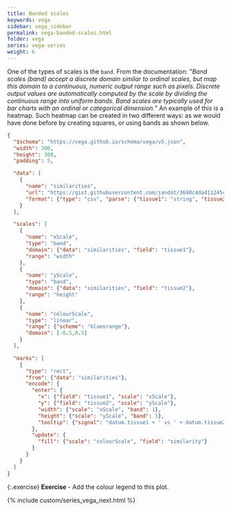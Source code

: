 ```yaml
---
title: Banded scales
keywords: vega
sidebar: vega_sidebar
permalink: vega-banded-scales.html
folder: vega
series: vega-series
weight: 6
---
```

One of the types of scales is the `band`. From the documentation: "_Band scales (band) accept a discrete domain similar to ordinal scales, but map this domain to a continuous, numeric output range such as pixels. Discrete output values are automatically computed by the scale by dividing the continuous range into uniform bands. Band scales are typically used for bar charts with an ordinal or categorical dimension._" An example of this is a heatmap. Such heatmap can be created in two different ways: as we would have done before by creating squares, or using bands as shown below.

```json
{
  "$schema": "https://vega.github.io/schema/vega/v5.json",
  "width": 300,
  "height": 300,
  "padding": 5,

  "data": [
    {
      "name": "similarities",
      "url": "https://gist.githubusercontent.com/jandot/3690c4da411245cfc9eada1329d787a1/raw/04bdb13d3e65b5ad6d014f37f535833d336b90ad/tissue_similarities.csv",
      "format": {"type": "csv", "parse": {"tissue1": "string", "tissue2": "string", "similarity": "number"}}
    }
  ],

  "scales": [
    {
      "name": "xScale",
      "type": "band",
      "domain": {"data": "similarities", "field": "tissue1"},
      "range": "width"
    },
    {
      "name": "yScale",
      "type": "band",
      "domain": {"data": "similarities", "field": "tissue2"},
      "range": "height"
    },
    {
      "name": "colourScale",
      "type": "linear",
      "range": {"scheme": "blueorange"},
      "domain": [-0.5,0.5]
    }
  ],

  "marks": [
    {
      "type": "rect",
      "from": {"data": "similarities"},
      "encode": {
        "enter": {
          "x": {"field": "tissue1", "scale": "xScale"},
          "y": {"field": "tissue2", "scale": "yScale"},
          "width": {"scale": "xScale", "band": 1},
          "height": {"scale": "yScale", "band": 1},
          "tooltip": {"signal": "datum.tissue1 + ' vs ' + datum.tissue2 + ': ' + datum.similarity"}
        },
        "update": {
          "fill": {"scale": "colourScale", "field": "similarity"}
        }
      }
    }
  ]
}
```

<div id="vis1"></div>
<script type="text/javascript">
  var yourVlSpec = {
    "$schema": "https://vega.github.io/schema/vega/v5.json",
    "width": 300,
    "height": 300,
    "padding": 5,

    "data": [
      {
        "name": "similarities",
        "url": "https://gist.githubusercontent.com/jandot/3690c4da411245cfc9eada1329d787a1/raw/04bdb13d3e65b5ad6d014f37f535833d336b90ad/tissue_similarities.csv",
        "format": {"type": "csv", "parse": {"tissue1": "string", "tissue2": "string", "similarity": "number"}}
      }
    ],

    "scales": [
      {
        "name": "xScale",
        "type": "band",
        "domain": {"data": "similarities", "field": "tissue1"},
        "range": "width"
      },
      {
        "name": "yScale",
        "type": "band",
        "domain": {"data": "similarities", "field": "tissue2"},
        "range": "height"
      },
      {
        "name": "colourScale",
        "type": "linear",
        "range": {"scheme": "blueorange"},
        "domain": [-0.5,0.5],
        "zero": false, "nice": true
      }
    ],

    "marks": [
      {
        "type": "rect",
        "from": {"data": "similarities"},
        "encode": {
          "enter": {
            "x": {"field": "tissue1", "scale": "xScale"},
            "y": {"field": "tissue2", "scale": "yScale"},
            "width": {"scale": "xScale", "band": 1},
            "height": {"scale": "yScale", "band": 1},
            "tooltip": {"signal": "datum.tissue1 + ' vs ' + datum.tissue2 + ': ' + datum.similarity"}
          },
          "update": {
            "fill": {"scale": "colourScale", "field": "similarity"}
          }
        }
      }
    ]
  };
  vegaEmbed('#vis1', yourVlSpec);
</script>

{:.exercise}
**Exercise** - Add the colour legend to this plot.

{% include custom/series_vega_next.html %}
